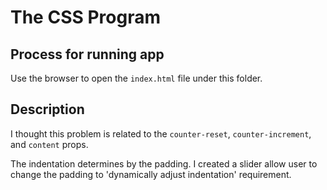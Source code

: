 # The CSS Program

## Process for running app

Use the browser to open the `index.html` file under this folder.

## Description

I thought this problem is related to the `counter-reset`, `counter-increment`, and `content` props.

The indentation determines by the padding. I created a slider allow user to change the padding to 'dynamically adjust indentation' requirement.
